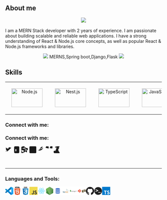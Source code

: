 ## About me

<p align="center">
  <img src="https://media.giphy.com/media/QX6ruFElzFdeIfblrg/giphy.gif" width="300">
</p>

I am a MERN Stack developer with 2 years of experience. I am passionate about building scalable and reliable web applications. I have a strong understanding of React & Node.js core concepts, as well as popular React 
 & Node.js frameworks and libraries.

 <p align="center">
    <img src="https://media.giphy.com/media/WUlplcMpOCEmTGBtBW/giphy.gif" width="30"> MERNS,Spring boot,Django,Flask <img src="https://media.giphy.com/media/WUlplcMpOCEmTGBtBW/giphy.gif" width="30"> 

</p>
   
## Skills

<table align="center">
  <tr>
    <td align="center" style="padding: 20px;">
      <a href="#">
        <img src="https://media.tenor.com/gsrEG5HF-uQAAAAd/omori-sunny.gif" width="100" height="60" title="Node.js">
      </a>
    </td>
    <td align="center" style="padding: 20px;">
      <a href="#">
        <img src="https://media.tenor.com/tR-AbKrVTP4AAAAd/gudetama-slap.gif" width="100" height="60" title="Nest.js">
      </a>
    </td>
    <td align="center" style="padding: 20px;">
      <a href="#">
        <img src="https://media.tenor.com/zENJrVyTzdUAAAAM/sdfgsdfg-script-alert.gif" width="100" height="60" title="TypeScript">
      </a>
    </td>
    <td align="center" style="padding: 20px;">
      <a href="#">
        <img src="https://media.tenor.com/GYOSIrYyczcAAAAM/elian-javascript.gif" width="100" height="60" title="JavaScript">
      </a>
    </td>
    <td align="center" style="padding: 20px;">
      <a href="#">
        <img src="https://media.tenor.com/NraeP-J41AAAAAAM/bro-code-console.gif" width="100" height="60" title="HTML">
      </a>
    </td>
    <td align="center" style="padding: 20px;">
      <a href="#">
        <img src="https://media.tenor.com/57w9du3NrV0AAAAM/css-html.gif" width="100" height="60" title="CSS">
      </a>
    </td>
    <td align="center" style="padding: 20px;">
      <a href="#">
        <img src="https://media.tenor.com/gO9Q5yAS5jsAAAAM/3.gif" width="100" height="60" title="React">
      </a>
    </td>
  </tr>

</table>




### Connect with me:

### Connect with me:

[<svg xmlns="http://www.w3.org/2000/svg" width="22" height="22" fill="currentColor" class="bi bi-twitter" viewBox="0 0 16 16"><path d="M14.15 3.5a5.42 5.42 0 0 1-1.54.42 2.73 2.73 0 0 0 1.2-1.5 5.49 5.49 0 0 1-1.7.66 2.73 2.73 0 0 0-4.67 2.49 7.8 7.8 0 0 1-5.66-2.88 2.72 2.72 0 0 0-.37 1.37 2.72 2.72 0 0 0 1.2 2.26 2.7 2.7 0 0 1-1.23-.34v.03a2.73 2.73 0 0 0 2.18 2.67 2.7 2.7 0 0 1-.72.1 2.74 2.74 0 0 1-.5-.05 2.73 2.73 0 0 0 2.55 1.9 5.46 5.46 0 0 1-3.37 1.16A5.5 5.5 0 0 1 1 10.47a7.78 7.78 0 0 0 4.2 1.24"></path></svg>][twitter]
[<svg xmlns="http://www.w3.org/2000/svg" width="22" height="22" fill="currentColor" class="bi bi-linkedin" viewBox="0 0 16 16"><path d="M2 2.5A2.5 2.5 0 0 1 4.5 0h7A2.5 2.5 0 0 1 14 2.5v11a2.5 2.5 0 0 1-2.5 2.5h-7A2.5 2.5 0 0 1 2 13.5v-11zM5 6.5v5h2v-5H5zm.75-2.75a.748.748 0 1 1 0-1.5.748.748 0 0 1 0 1.5zM12 7h2v4h-2V7z"></path></svg>][linkedin]
[<svg xmlns="http://www.w3.org/2000/svg" width="22" height="22" fill="currentColor" class="bi bi-instagram" viewBox="0 0 16 16"><path d="M8 0C6.36 0 6 0.02 5.655.03a8 8 0 0 0-5.654 14.316c0 .04-.002.075-.002.115a1 1 0 0 0 1.106 1.106c.04-.001.075-.002.115-.002a8 8 0 0 0 5.654-14.315C8 0 8 0 8 0zm-.318 2.007a5.5 5.5 0 0 1 4.906 4.905h-4.905V2.007zM2.007 5.182a5.5 5.5 0 0 1 7.805 0H2.007zM5.182 13.993a5.5 5.5 0 0 1-4.905-4.905h4.905v4.905zm7.811 0a5.5 5.5 0 0 1-4.905-4.906V9.088h4.905zM14.994 5.182V9.087a5.5 5.5 0 0 1-4.905-4.905h4.905z"></path></svg>][instagram]
[<svg xmlns="http://www.w3.org/2000/svg" width="22" height="22" fill="currentColor" class="bi bi-facebook" viewBox="0 0 16 16"><path d="M14 0a2 2 0 0 1 2 2v12a2 2 0 0 1-2 2H2a2 2 0 0 1-2-2V2a2 2 0 0 1 2-2h12zM7.5 14V8H6v-2h1.5V5.465c0-1.574.962-2.435 2.367-2.435.68 0 1.333.122 1.333.122v1.47h-.75c-.74 0-.963.463-.963.937V6h1.717l-.22 2H9.25v6h-1.75z"></path></svg>][facebook]
[<svg xmlns="http://www.w3.org/2000/svg" width="22" height="22" fill="currentColor" class="bi bi-skype" viewBox="0 0 16 16"><path d="M11.885.115a12.668 12.668 0 0 0-7.77 7.77 12.668 12.668 0 0 0 7.77-7.77zM9.69 1.91a11.575 11.575 0 0 1 3.097 3.098A11.575 11.575 0 0 1 1.91 9.69a11.575 11.575 0 0 1 3.098-3.097l1.368-1.368a1.5 1.5 0 0 1 2.122 0l1.369 1.368a11.575 11.575 0 0 1 3.097-3.098zm-2.05 2.05l-.708.707-1.09-1.09-.007-.007a.5.5 0 0 1 .006.006l1.089 1.089zm2.93 2.93l-.707.707-1.09-1.09-.006-.007a.5.5 0 0 1 .006.006l1.089 1.089zm2.93 2.93l-.707.707-1.09-1.09-.007-.007a.5.5 0 0 1 .006.006l1.089 1.089z"></path></svg>][skype]
[<svg xmlns="http://www.w3.org/2000/svg" width="22" height="22" fill="currentColor" class="bi bi-steam" viewBox="0 0 16 16"><path d="M6.458.292a.5.5 0 0 1 .666.48V4.51a.5.5 0 0 1-.666.48L.54 3.686a.5.5 0 0 1-.539-.53L1.255.458a.5.5 0 0 1 .53-.54L6.458.292zM15.5 4.243a.5.5 0 0 1-.458.68l-4.697-.573a.5.5 0 0 1-.457-.68l2.15-6.313a.5.5 0 0 1 .68-.457l4.697.573a.5.5 0 0 1 .457.68l-2.15 6.313z"></path></svg>][steam]
[<svg xmlns="http://www.w3.org/2000/svg" width="22" height="22" fill="currentColor" class="bi bi-discord" viewBox="0 0 16 16"><path d="M7.998.003a7.99 7.99 0 0 0-4.717 1.508.5.5 0 0 0 .218.832c.098.037 2.404.878 4.499 1.238 2.097.36 3.84.223 4.522.117a.5.5 0 0 0 .216-.832A7.99 7.99 0 0 0 7.998.003zm4.503 3.077c-.135.017-1.74.233-3.5.693-1.76.461-3.225 1.045-3.394 1.076a.5.5 0 0 0-.288.77c.058.14 1.42 3.404 3.182 4.576a.5.5 0 0 0 .7-.062c.032-.17.728-3.943 3.157-4.634a.5.5 0 0 0 .232-.842 8.065 8.065 0 0 1-.878-.6 6.985 6.985 0 0 1-2.78-1.175c.237-.293.545-.557.878-.6 1.77-.292 3.31-.676 3.395-.692a.5.5 0 0 0 .287-.77c-.057-.14-1.42-3.405-3.183-4.577a.5.5 0 0 0-.7.062c-.03.17-.726 3.943-3.157 4.634a.5.5 0 0 0-.232.842 8.065 8.065 0 0 1 .878.6 6.986 6.986 0 0 1 2.78 1.175z"></path><path d="M5.727 7.447a.5.5 0 0 0-.454.095 8.065 8.065 0 0 1-.6.877 6.985 6.985 0 0 1-1.175 2.78c-.293-.237-.557-.545-.6-.878a.5.5 0 0 0-.77-.232c-.14.057-3.405 1.42-4.577 3.183a.5.5 0 0 0 .062.7c.17.03 3.943.726 4.634 3.157a.5.5 0 0 0 .842.232 8.065 8.065 0 0 1 .6-.878 6.985 6.985 0 0 1 1.175-2.78c.292-.293.676-3.31.692-3.394a.5.5 0 0 0-.77-.288z"></path><path d="M11.155 8.366a.5.5 0 0 0-.095-.454 8.065 8.065 0 0 1-.877-.6 6.985 6.985 0 0 1-2.78-1.175c-.293.237-.557.545-.6.878a.5.5 0 0 0-.77.232c-.057.14-1.42 3.405-3.183 4.577a.5.5 0 0 0-.062.7c.03.17.726 3.943 3.157 4.634a.5.5 0 0 0 .842.232c.135-.017 1.74-.233 3.5-.693 1.76-.461 3.225-1.045 3.394-1.076a.5.5 0 0 0 .288-.77c-.058-.14-1.42-3.404-3.182-4.576z"></path></svg>][discord]


[twitter]: https://twitter.com/Rituraj0_0
[linkedin]: https://www.linkedin.com/in/rituraj-sharma-5b3415222/
[instagram]: https://www.instagram.com/rituraj0_0/
[facebook]: https://www.facebook.com/raj0991
[skype]: skype:live:.cid.d329786a2aaf2972?chat
[steam]: https://steamcommunity.com/profiles/76561198371861269/
[discord]: https://discordapp.com/users/dahivada

<br />

---

### Languages and Tools:

[<img align="left" alt="Visual Studio Code" width="26px" src="https://raw.githubusercontent.com/github/explore/80688e429a7d4ef2fca1e82350fe8e3517d3494d/topics/visual-studio-code/visual-studio-code.png" />][vscode]
[<img align="left" alt="HTML5" width="26px" src="https://raw.githubusercontent.com/github/explore/80688e429a7d4ef2fca1e82350fe8e3517d3494d/topics/html/html.png" />][html]
[<img align="left" alt="CSS3" width="26px" src="https://raw.githubusercontent.com/github/explore/80688e429a7d4ef2fca1e82350fe8e3517d3494d/topics/css/css.png" />][css]
[<img align="left" alt="JavaScript" width="26px" src="https://raw.githubusercontent.com/github/explore/80688e429a7d4ef2fca1e82350fe8e3517d3494d/topics/javascript/javascript.png" />][javascript]
[<img align="left" alt="React" width="26px" src="https://raw.githubusercontent.com/github/explore/80688e429a7d4ef2fca1e82350fe8e3517d3494d/topics/react/react.png" />][react]
[<img align="left" alt="Node.js" width="26px" src="https://raw.githubusercontent.com/github/explore/80688e429a7d4ef2fca1e82350fe8e3517d3494d/topics/nodejs/nodejs.png" />][nodejs]
[<img align="left" alt="SQL" width="26px" src="https://raw.githubusercontent.com/github/explore/80688e429a7d4ef2fca1e82350fe8e3517d3494d/topics/sql/sql.png" />][sql]
[<img align="left" alt="MySQL" width="26px" src="https://raw.githubusercontent.com/github/explore/80688e429a7d4ef2fca1e82350fe8e3517d3494d/topics/mysql/mysql.png" />][mysql]
[<img align="left" alt="MongoDB" width="26px" src="https://raw.githubusercontent.com/github/explore/80688e429a7d4ef2fca1e82350fe8e3517d3494d/topics/mongodb/mongodb.png" />][mongodb]
[<img align="left" alt="Git" width="26px" src="https://raw.githubusercontent.com/github/explore/80688e429a7d4ef2fca1e82350fe8e3517d3494d/topics/git/git.png" />][git]
[<img align="left" alt="GitHub" width="26px" src="https://raw.githubusercontent.com/github/explore/78df643247d429f6cc873026c0622819ad797942/topics/github/github.png" />][github]
[<img align="left" alt="Terminal" width="26px" src="https://raw.githubusercontent.com/github/explore/80688e429a7d4ef2fca1e82350fe8e3517d3494d/topics/terminal/terminal.png" />][terminal]
[<img align="left" alt="TypeScript" width="26px" src="https://raw.githubusercontent.com/github/explore/80688e429a7d4ef2fca1e82350fe8e3517d3494d/topics/typescript/typescript.png" />][typescript]

[vscode]: https://visualstudio.com
[html]: https://developer.mozilla.org/en-US/docs/Web/HTML
[css]: https://developer.mozilla.org/en-US/docs/Web/CSS
[javascript]: https://developer.mozilla.org/en-US/docs/Web/JavaScript
[react]: https://reactjs.org/
[nodejs]: https://nodejs.org/
[sql]: https://developer.mozilla.org/en-US/docs/Web/SQL
[mysql]: https://www.mysql.com/
[mongodb]: https://www.mongodb.com/
[git]: https://git-scm.com/
[github]: https://github.com/
[terminal]: https://en.wikipedia.org/wiki/Command-line_interface
[typescript]: https://www.typescriptlang.org/






